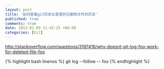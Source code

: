 ```yaml
---
layout: post
title: '如何查看git历史记录里的已删除文件的历史'
published: true
comments: true
date: 2013-01-09 11:42:25 +08:00
categories: [Git]
---
```


http://stackoverflow.com/questions/3197416/why-doesnt-git-log-foo-work-for-deleted-file-foo

{% highlight bash linenos %}
git log --follow -- foo
{% endhighlight %}
